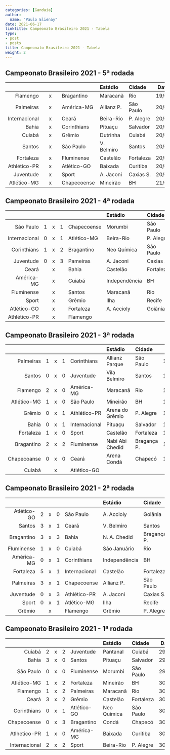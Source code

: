 ```yaml
---
categories: [Gandaia]
author:
  name: "Paulo Elienay"
date: 2021-06-17
linktitle: Campeonato Brasileiro 2021 - Tabela  
type:
- post
- posts
title: Campeonato Brasileiro 2021 - Tabela
weight: 2
---
```

## Campeonato Brasileiro 2021 - 5ª rodada
|               |       |       |       |             | Estádio    | Cidade    | Data  | Horário |
| ---:          | :---: | :---: | :---: | :---        | :---       | :---      | :---: | :---:   |
| Flamengo      |       | x     |       | Bragantino  | Maracanã   | Rio       | 19/06 | 21h00   |
| Palmeiras     |       | x     |       | América-MG  | Allianz P. | São Paulo | 20/06 | 11h00   |
| Internacional |       | x     |       | Ceará       | Beira-Rio  | P. Alegre | 20/06 | 16h00   |
| Bahia         |       | x     |       | Corinthians | Pituaçu    | Salvador  | 20/06 | 16h00   |
| Cuiabá        |       | x     |       | Grêmio      | Dutrinha   | Cuiabá    | 20/06 | 16h00   |
| Santos        |       | x     |       | São Paulo   | V. Belmiro | Santos    | 20/06 | 18h15   |
| Fortaleza     |       | x     |       | Fluminense  | Castelão   | Fortaleza | 20/06 | 18h15   |
| Athlético-PR  |       | x     |       | Atlético-GO | Baixada    | Curitiba  | 20/06 | 18h15   |
| Juventude     |       | x     |       | Sport       | A. Jaconi  | Caxias S. | 20/06 | 20h30   |
| Atlético-MG   |       | x     |       | Chapecoense | Mineirão   | BH        | 21/06 | 20h00   |  

## Campeonato Brasileiro 2021 - 4ª rodada
|               |       |       |       |             | Estádio       | Cidade    | Data  | Horário |
| ---:          | :---: | :---: | :---: | :---        | :---          | :---      | :---: | :---:   |
| São Paulo     | 1     | x     | 1     | Chapecoense | Morumbi       | São Paulo | 16/06 | 19h00   |
| Internacional | 0     | x     | 1     | Atlético-MG | Beira-Rio     | P. Alegre | 16/06 | 19h00   |
| Corinthians   | 1     | x     | 2     | Bragantino  | Neo Química   | São Paulo | 16/06 | 20h30   |
| Juventude     | 0     | x     | 3     | Pameiras    | A. Jaconi     | Caxias S. | 16/06 | 21h00   |
| Ceará         |       | x     |       | Bahia       | Castelão      | Fortaleza | 17/06 | 16h00   |
| América-MG    |       | x     |       | Cuiabá      | Independência | BH        | 17/06 | 16h00   |
| Fluminense    |       | x     |       | Santos      | Maracanã      | Rio       | 17/06 | 19h00   |
| Sport         |       | x     |       | Grêmio      | Ilha          | Recife    | 17/06 | 19h00   |
| Atlético-GO   |       | x     |       | Fortaleza   | A. Accioly    | Goiânia   | 17/06 | 19h00   |
| Athlético-PR  |       | x     |       | Flamengo    |               |           |       |         |

## Campeonato Brasileiro 2021 - 3ª rodada
|             |       |       |      |               | Estádio         | Cidade      | Data  | Horário |
| ---:        | :---: | :---: | :--- | :---          | :---            | :---        | :---: | :---:   |
| Palmeiras   | 1     | x     | 1    | Corinthians   | Allianz Parque  | São Paulo   | 12/06 | 19h00   |
| Santos      | 0     | x     | 0    | Juventude     | Vila Belmiro    | Santos      | 12/06 | 19h00   |
| Flamengo    | 2     | x     | 0    | América-MG    | Maracanã        | Rio         | 13/06 | 16h00   |
| Atlético-MG | 1     | x     | 0    | São Paulo     | Mineirão        | BH          | 13/06 | 16h00   |
| Grêmio      | 0     | x     | 1    | Athlético-PR  | Arena do Grêmio | P. Alegre   | 13/06 | 16h00   |
| Bahia       | 0     | x     | 1    | Internacional | Pituaçu         | Salvador    | 13/06 | 20h30   |
| Fortaleza   | 1     | x     | 0    | Sport         | Castelão        | Fortaleza   | 13/06 | 20h30   |
| Bragantino  | 2     | x     | 2    | Fluminense    | Nabi Abi Chedid | Bragança P. | 13/06 | 20h30   |
| Chapecoanse | 0     | x     | 0    | Ceará         | Arena Condá     | Chapecó     | 13/06 | 20h30   |
| Cuiabá      |       | x     |      | Atlético-GO   |                 |             |       |         |

## Campeonato Brasileiro 2021 - 2ª rodada
|             |       |       |       |               | Estádio       | Cidade      | Data  | Horário |
| ---:        | :---: | :---: | :---: | :---          | :---          | :---        | :---: | :---:   |
| Atlético-GO | 2     | x     | 0     | São Paulo     | A. Accioly    | Goiânia     | 05/06 | 19h00   |
| Santos      | 3     | x     | 1     | Ceará         | V. Belmiro    | Santos      | 05/06 | 21h00   |
| Bragantino  | 3     | x     | 3     | Bahia         | N. A. Chedid  | Bragança P. | 05/06 | 21h00   |  
| Fluminense  | 1     | x     | 0     | Cuiabá        | São Januário  | Rio         | 06/06 | 11h00   |
| América-MG  | 0     | x     | 1     | Corinthians   | Independência | BH          | 06/06 | 16h00   |
| Fortaleza   | 5     | x     | 1     | Internacional | Castelão      | Fortaleza   | 06/06 | 16h00   |
| Palmeiras   | 3     | x     | 1     | Chapecoense   | Allianz P.    | São Paulo   | 06/06 | 18h15   |
| Juventude   | 0     | x     | 3     | Athlético-PR  | A. Jaconi     | Caxias S.   | 06/06 | 18h15   |
| Sport       | 0     | x     | 1     | Atlético-MG   | Ilha          | Recife      | 06/06 | 20h30   |
| Grêmio      |       | x     |       | Flamengo      | Grêmio        | P. Alegre   |       |         |  
  
## Campeonato Brasileiro 2021 - 1ª rodada
|               |       |      |       |               | Estádio     | Cidade    | Data  | Horário |
| ---:          | :---: |:---: | :---: | :---          | :---        | :---      | :---: | :---:   |
| Cuiabá        | 2     | x    | 2     | Juventude     | Pantanal    | Cuiabá    | 29/05 | 19h00   |
| Bahia         | 3     | x    | 0     | Santos        | Pituaçu     | Salvador  | 29/05 | 19h00   |
| São Paulo     | 0     | x    | 0     | Fluminense    | Morumbi     | São Paulo | 29/05 | 21h00   |
| Atlético-MG   | 1     | x    | 2     | Fortaleza     | Mineirão    | BH        | 30/05 | 11h00   |
| Flamengo      | 1     | x    | 2     | Palmeiras     | Maracanã    | Rio       | 30/05 | 16h00   |
| Ceará         | 3     | x    | 2     | Grêmio        | Castelão    | Fortaleza | 30/05 | 16h00   |
| Corinthians   | 0     | x    | 1     | Atlético-GO   | Neo Química | São Paulo | 30/05 | 18h15   |
| Chapecoense   | 0     | x    | 3     | Bragantino    | Condá       | Chapecó   | 30/05 | 18h15   |
| Atlhetico-PR  | 1     | x    | 0     | América-MG    | Baixada     | Curitiba  | 30/05 | 18h15   |
| Internacional | 2     | x    | 2     | Sport         | Beira-Rio   | P. Alegre | 30/05 | 20h30   |


